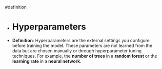 #definition

- # Hyperparameters
- **Definition**: Hyperparameters are the external settings you configure before training the model. These parameters are not learned from the data but are chosen manually or through hyperparameter tuning techniques. For example, the **number of trees** in a **random forest** or the **learning rate** in a **neural network**.

